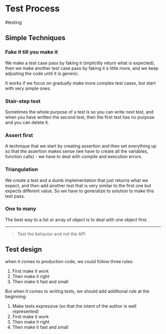 # Test Process
#testing

## Simple Techniques

### Fake it till you make it

We make a test case pass by faking it (implicitly return what is expected), then we make another test case pass by faking it a little more, and we keep adjusting the code until it is generic.

It works if we focus on gradually make more complex test cases, but start with very simple ones.

### Stair-step test

Sometimes the whole purpose of a test is so you can write next test, and when you have written the second test, then the first test has no purpose and you can delete it.

### Assert first

A technique that we start by creating assertion and then set everything up so that the assertion makes sense (we have to create all the variables, function calls) - we have to deal with compile and execution errors.

### Triangulation

We create a test and a dumb implementation that just returns what we expect, and then add another test that is very similar to the first one but expects different value. So we have to generalize to solution to make this test pass.

### One to many

The best way to a list or array of object is to deal with one object first.

_____

>Test the behavior and not the API

## Test design

when it comes to production code, we could follow three rules:

1. First make it work
2. Then make it right
3. Then make it fast and small

But when it comes to writing tests, we should add additional rule at the beginning:

1. Make tests expressive (so that the intent of the author is well represented)
2. First make it work
3. Then make it right
4. Then make it fast and small

